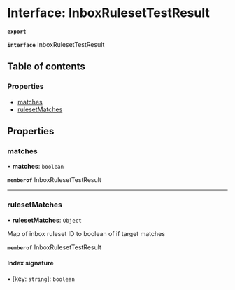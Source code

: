 # Interface: InboxRulesetTestResult

**`export`**

**`interface`** InboxRulesetTestResult

## Table of contents

### Properties

- [matches](InboxRulesetTestResult.md#matches)
- [rulesetMatches](InboxRulesetTestResult.md#rulesetmatches)

## Properties

### matches

• **matches**: `boolean`

**`memberof`** InboxRulesetTestResult

___

### rulesetMatches

• **rulesetMatches**: `Object`

Map of inbox ruleset ID to boolean of if target matches

**`memberof`** InboxRulesetTestResult

#### Index signature

▪ [key: `string`]: `boolean`
